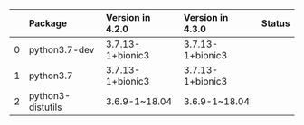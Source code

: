 <!-- markdown-link-check-disable -->

|    | Package           | Version in 4.2.0   | Version in 4.3.0   | Status   |
|---:|:------------------|:-------------------|:-------------------|:---------|
|  0 | python3.7-dev     | 3.7.13-1+bionic3   | 3.7.13-1+bionic3   |          |
|  1 | python3.7         | 3.7.13-1+bionic3   | 3.7.13-1+bionic3   |          |
|  2 | python3-distutils | 3.6.9-1~18.04      | 3.6.9-1~18.04      |          |